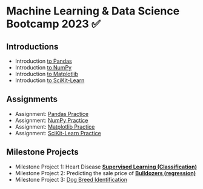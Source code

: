 # Machine Learning &amp; Data Science Bootcamp 2023 ✅

## Introductions
* Introduction [to Pandas](https://github.com/redrum88/Machine_Learning_and_Data_Science/blob/main/introductions/introduction-to-pandas.ipynb)
* Introduction [to NumPy](https://github.com/redrum88/Machine_Learning_and_Data_Science/blob/main/introductions/introduction-to-numpy.ipynb)
* Introduction [to Matplotlib](https://github.com/redrum88/Machine_Learning_and_Data_Science/blob/main/introductions/introduction-to-matplotlib.ipynb)
* Introduction [to SciKit-Learn](https://github.com/redrum88/Machine_Learning_and_Data_Science/blob/main/introductions/instroduction_to_sklearn.ipynb)
## Assignments
* Assignment: [Pandas Practice](https://github.com/redrum88/Machine_Learning_and_Data_Science/blob/main/exercises/pandas-exercise.ipynb)
* Assignment: [NumPy Practice](https://github.com/redrum88/Machine_Learning_and_Data_Science/blob/main/exercises/numpy-exercises.ipynb)
* Assignment: [Matplotlib Practice](https://github.com/redrum88/Machine_Learning_and_Data_Science/blob/main/Completed/matplotlib-exercises.ipynb)
* Assignment: [SciKit-Learn Practice](https://github.com/redrum88/Machine_Learning_and_Data_Science/blob/main/exercises/scikit-learn-exercises.ipynb)
## Milestone Projects
* Milestone Project 1: Heart Disease __[Supervised Learning (Classification)](https://github.com/redrum88/Machine_Learning_and_Data_Science/blob/main/milestone-projects/heart-disease-project/end-to-end-heart-disease-classification.ipynb)__
* Milestone Project 2: Predicting the sale price of __[Bulldozers (regression)](https://github.com/redrum88/Machine_Learning_and_Data_Science/blob/main/milestone-projects/bulldozers-project/end-to-end-bluebook-bulldozer-price-regression.ipynb)__
* Milestone Project 3: [Dog Breed Identification](https://github.com/redrum88/Machine_Learning_and_Data_Science/blob/main/dog_vision.ipynb)
